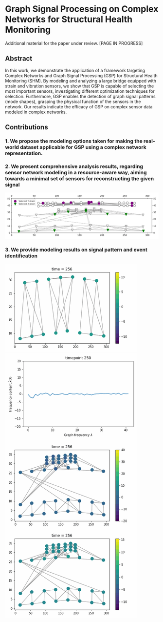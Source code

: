 # Graph Signal Processing on Complex Networks for Structural Health Monitoring
Additional material for the paper under review. [PAGE IN PROGRESS]

## Abstract
In this work, we demonstrate the application of a framework targeting Complex Networks and Graph Signal Processing (GSP) for Structural Health Monitoring (SHM). 
By modeling and analyzing a large bridge equipped with strain and vibration sensors, we show that GSP is capable of selecting the most important sensors, investigating different optimization techniques for selection. Furthermore, GSP enables the detection of graph signal patterns (mode shapes), grasping the physical function of the sensors in the network. 
Our results indicate the efficacy of GSP on complex sensor data modeled in complex networks.

## Contributions

### 1. We propose the modeling options taken for making the real-world dataset applicable for GSP using a complex network representation.

### 2. We present comprehensive analysis results, regarding sensor network modeling in a resource-aware way, aiming towards a minimal set of sensors for reconstructing the given signal

![](images/chosennodes.png)

### 3. We provide modeling results on signal pattern and event identification

![](images/vibrations.gif)
![](images/fourierexample.gif)
![](images/TVplot.gif)
![](images/vibrationtest.gif)

